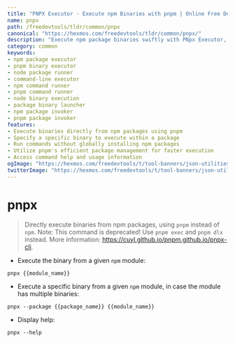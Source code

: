```yaml
---
title: "PNPX Executor - Execute npm Binaries with pnpm | Online Free DevTools by Hexmos"
name: pnpx
path: /freedevtools/tldr/common/pnpx
canonical: "https://hexmos.com/freedevtools/tldr/common/pnpx/"
description: "Execute npm package binaries swiftly with PNpx Executor, leveraging pnpm for faster and more efficient execution. Free online tool, no registration required."
category: common
keywords:
- npm package executor
- pnpm binary executor
- node package runner
- command-line executor
- npm command runner
- pnpm command runner
- node binary execution
- package binary launcher
- npm package invoker
- pnpm package invoker
features:
- Execute binaries directly from npm packages using pnpm
- Specify a specific binary to execute within a package
- Run commands without globally installing npm packages
- Utilize pnpm's efficient package management for faster execution
- Access command help and usage information
ogImage: "https://hexmos.com/freedevtools/t/tool-banners/json-utilities-banner.png"
twitterImage: "https://hexmos.com/freedevtools/t/tool-banners/json-utilities-banner.png"
---
```


# pnpx

> Directly execute binaries from npm packages, using `pnpm` instead of `npm`.
> Note: This command is deprecated! Use `pnpm exec` and `pnpm dlx` instead.
> More information: <https://cuyl.github.io/pnpm.github.io/pnpx-cli>.

- Execute the binary from a given `npm` module:

`pnpx {{module_name}}`

- Execute a specific binary from a given `npm` module, in case the module has multiple binaries:

`pnpx --package {{package_name}} {{module_name}}`

- Display help:

`pnpx --help`
